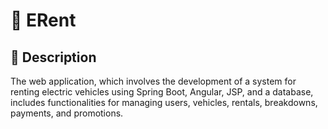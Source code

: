 # 🚗 ERent
## 📝 Description
The web application, which involves the development of a system for renting electric vehicles using Spring Boot, Angular, JSP, and a database, includes functionalities for managing users, vehicles, rentals, breakdowns, payments, and promotions.
